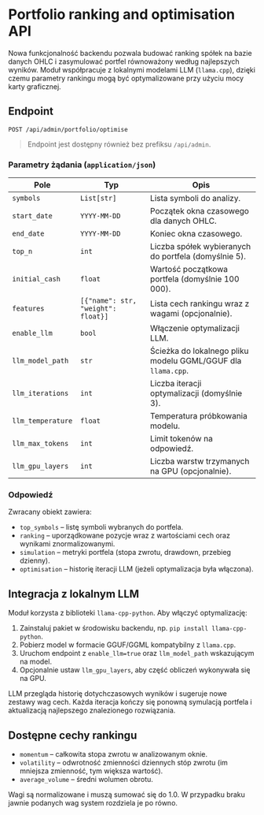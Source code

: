 # Portfolio ranking and optimisation API

Nowa funkcjonalność backendu pozwala budować ranking spółek na bazie danych OHLC i
zasymulować portfel równoważony według najlepszych wyników. Moduł współpracuje z
lokalnymi modelami LLM (`llama.cpp`), dzięki czemu parametry rankingu mogą być
optymalizowane przy użyciu mocy karty graficznej.

## Endpoint

```
POST /api/admin/portfolio/optimise
```

> Endpoint jest dostępny również bez prefiksu `/api/admin`.

### Parametry żądania (`application/json`)

| Pole | Typ | Opis |
| ---- | --- | ---- |
| `symbols` | `List[str]` | Lista symboli do analizy. |
| `start_date` | `YYYY-MM-DD` | Początek okna czasowego dla danych OHLC. |
| `end_date` | `YYYY-MM-DD` | Koniec okna czasowego. |
| `top_n` | `int` | Liczba spółek wybieranych do portfela (domyślnie 5). |
| `initial_cash` | `float` | Wartość początkowa portfela (domyślnie 100 000). |
| `features` | `[{"name": str, "weight": float}]` | Lista cech rankingu wraz z wagami (opcjonalnie). |
| `enable_llm` | `bool` | Włączenie optymalizacji LLM. |
| `llm_model_path` | `str` | Ścieżka do lokalnego pliku modelu GGML/GGUF dla `llama.cpp`. |
| `llm_iterations` | `int` | Liczba iteracji optymalizacji (domyślnie 3). |
| `llm_temperature` | `float` | Temperatura próbkowania modelu. |
| `llm_max_tokens` | `int` | Limit tokenów na odpowiedź. |
| `llm_gpu_layers` | `int` | Liczba warstw trzymanych na GPU (opcjonalnie). |

### Odpowiedź

Zwracany obiekt zawiera:

- `top_symbols` – listę symboli wybranych do portfela.
- `ranking` – uporządkowane pozycje wraz z wartościami cech oraz wynikami
  znormalizowanymi.
- `simulation` – metryki portfela (stopa zwrotu, drawdown, przebieg dzienny).
- `optimisation` – historię iteracji LLM (jeżeli optymalizacja była włączona).

## Integracja z lokalnym LLM

Moduł korzysta z biblioteki `llama-cpp-python`. Aby włączyć optymalizację:

1. Zainstaluj pakiet w środowisku backendu, np. `pip install llama-cpp-python`.
2. Pobierz model w formacie GGUF/GGML kompatybilny z `llama.cpp`.
3. Uruchom endpoint z `enable_llm=true` oraz `llm_model_path` wskazującym na model.
4. Opcjonalnie ustaw `llm_gpu_layers`, aby część obliczeń wykonywała się na GPU.

LLM przegląda historię dotychczasowych wyników i sugeruje nowe zestawy wag cech.
Każda iteracja kończy się ponowną symulacją portfela i aktualizacją najlepszego
znalezionego rozwiązania.

## Dostępne cechy rankingu

- `momentum` – całkowita stopa zwrotu w analizowanym oknie.
- `volatility` – odwrotność zmienności dziennych stóp zwrotu (im mniejsza
  zmienność, tym większa wartość).
- `average_volume` – średni wolumen obrotu.

Wagi są normalizowane i muszą sumować się do 1.0. W przypadku braku jawnie
podanych wag system rozdziela je po równo.
